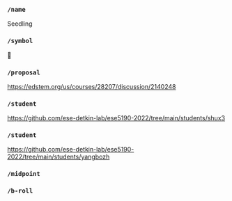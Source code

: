 ### `/name`
Seedling
### `/symbol`
🌱
### `/proposal`
https://edstem.org/us/courses/28207/discussion/2140248
### `/student`
https://github.com/ese-detkin-lab/ese5190-2022/tree/main/students/shux3
### `/student`
https://github.com/ese-detkin-lab/ese5190-2022/tree/main/students/yangbozh
### `/midpoint`
### `/b-roll`
